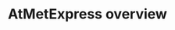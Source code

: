 ---
annotations:
- id: PW:0000002
  parent: classic metabolic pathway
  type: Pathway Ontology
  value: classic metabolic pathway
- id: PW:0000026
  parent: classic metabolic pathway
  type: Pathway Ontology
  value: citric acid cycle pathway
- id: PW:0000640
  parent: classic metabolic pathway
  type: Pathway Ontology
  value: glycolysis pathway
- id: PW:0000029
  parent: classic metabolic pathway
  type: Pathway Ontology
  value: fatty acid biosynthetic pathway
- id: PW:0000522
  parent: classic metabolic pathway
  type: Pathway Ontology
  value: flavonoid biosynthetic pathway
- id: PW:0000011
  parent: classic metabolic pathway
  type: Pathway Ontology
  value: amino acid metabolic pathway
authors:
- Afukushima
- Ariutta
- Egonw
- Mkutmon
- Eweitz
citedin: ''
communities: []
description: Since early 2000, a number of metabolome analyses have been demonstrated
  using combined hyphenated chromatographic and mass spectral methods as well as nuclear-magnetic-resonance.
  Although metabolite profiling experiments are becoming routine in many research
  groups, making the studies remains expensive and laborious. While the metabolomics
  community is working towards the setup of sharing metabolome data, mining publicly
  available information and demonstrating the richness of integration of multiple
  metabolome datasets remain largely unexploited. The aims of this project are (1)
  to establish a new web-based platform for metabolome meta-analysis and (2) to use
  these sets of combined metabolite levels to explore the diversity of complex metabolic
  networks in the model plant, Arabidopsis thaliana. We constructed our database,
  called AtMetExpress (http://prime.psc.riken.jp/AtMetExpress/), to store the metabolome
  information.
last-edited: 2024-07-20
ndex: null
organisms:
- Arabidopsis thaliana
redirect_from:
- /index.php/Pathway:WP3622
- /instance/WP3622
- /instance/WP3622_r134319
revision: r134319
schema-jsonld:
- '@context': https://schema.org/
  '@id': https://wikipathways.github.io/pathways/WP3622.html
  '@type': Dataset
  creator:
    '@type': Organization
    name: WikiPathways
  description: Since early 2000, a number of metabolome analyses have been demonstrated
    using combined hyphenated chromatographic and mass spectral methods as well as
    nuclear-magnetic-resonance. Although metabolite profiling experiments are becoming
    routine in many research groups, making the studies remains expensive and laborious.
    While the metabolomics community is working towards the setup of sharing metabolome
    data, mining publicly available information and demonstrating the richness of
    integration of multiple metabolome datasets remain largely unexploited. The aims
    of this project are (1) to establish a new web-based platform for metabolome meta-analysis
    and (2) to use these sets of combined metabolite levels to explore the diversity
    of complex metabolic networks in the model plant, Arabidopsis thaliana. We constructed
    our database, called AtMetExpress (http://prime.psc.riken.jp/AtMetExpress/), to
    store the metabolome information.
  keywords:
  - 2-Oxo-glutaric acid
  - 3-MSOP
  - 3-MTP
  - 3-Phosphoglyceric acid
  - 4-MSOB
  - 4-MTB
  - 5-MSOP
  - 5-MTP
  - 6-MSOH
  - 6-MTH
  - 7-MSOH
  - 7-MTH
  - 8-MSOO
  - 8-MTO
  - A1
  - A10
  - A11
  - A2
  - A3
  - A4
  - A5
  - A6
  - A7
  - A8
  - A9
  - Acetyl-CoA
  - Alanine
  - Alpha-Tocopherol
  - Arabinose
  - Arginine
  - Ascorbic acid
  - Asparagine
  - Aspartic acid
  - Benzoic acid
  - Beta-Alanine
  - Beta-Sitosterol
  - C14:0
  - C16:0
  - C18:0
  - C18:2
  - C18:3
  - C24:0
  - Caffeic acid
  - Campesterol
  - Cholesterol
  - Citric acid
  - Cyanidin
  - Cysteine
  - Cystine
  - DAG
  - DGDG
  - Dehydroascorbic acid
  - Dihydrouracil
  - Ethanolamine
  - F1
  - F14
  - F15
  - F19
  - F2
  - F20
  - F23
  - F24
  - F27
  - F28
  - F29
  - F3
  - F30
  - F4
  - F5
  - F6
  - F7
  - F8
  - Fructose
  - Fructose 1,6-bisphosphate
  - Fructose-6-phosphate
  - Fumaric acid
  - GABA
  - Galactinol
  - Galacturonic acid
  - Gluconic acid
  - Glucose
  - Glucose-6-phosphate
  - Glutamic acid
  - Glutamine
  - Glutaric acid
  - Glutathione
  - Glyceric acid
  - Glycerol 2-phosphate
  - Glycerol 3-phosphate
  - Glycine
  - Histidine
  - Homocysteine
  - Homoserine
  - Hydroxylamine
  - Isocitric acid
  - Isoleucine
  - Isorhamnetin
  - Kaempferol
  - Lactic acid
  - Leucine
  - Lysine
  - MGDG
  - Malic acid
  - Maltose
  - Mannose
  - Methionine
  - Myo-inositol 1-phosphate
  - Myoinositol
  - Nicotianamine
  - Nicotinic acid
  - Ornithine
  - Oxaloacetic acid
  - PA
  - PC
  - PE
  - PG
  - PI
  - Phenylalanine
  - Phosphoenolpyruvic acid
  - Phytol
  - Proline
  - Putrescine
  - Pyruvic acid
  - Quercetin
  - Quinic acid
  - Raffinose
  - Rhamnose
  - Ribose
  - S-Adenosylmethionine
  - SQDG
  - Salicylic acid
  - Serine
  - Shikimic acid
  - Spermidine
  - Stigmasterol
  - Succinic acid
  - Succinyl-CoA
  - Sucrose
  - TAG
  - Threonic acid
  - Threonine
  - Trehalose
  - Triethanolamine
  - Tryptamine
  - Tryptophan
  - Tyramine
  - Tyrosine
  - Uracil
  - Valine
  - Xylose
  - cis-Aconitic acid
  - glycerate 3-phosphate
  - lysoPC
  license: CC0
  name: AtMetExpress overview
seo: CreativeWork
title: AtMetExpress overview
wpid: WP3622
---